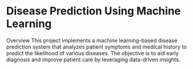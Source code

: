 <h1> Disease Prediction Using Machine Learning </h1>
Overview
This project implements a machine learning-based disease prediction system that analyzes patient symptoms and medical history to predict the likelihood of various diseases. The objective is to aid early diagnosis and improve patient care by leveraging data-driven insights.
